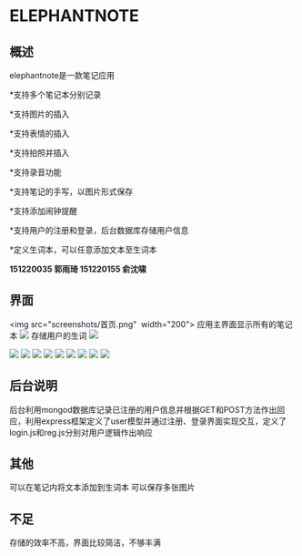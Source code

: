 ELEPHANTNOTE
==

概述
--
elephantnote是一款笔记应用

*支持多个笔记本分别记录

*支持图片的插入

*支持表情的插入

*支持拍照并插入

*支持录音功能

*支持笔记的手写，以图片形式保存

*支持添加闹钟提醒

*支持用户的注册和登录，后台数据库存储用户信息

*定义生词本，可以任意添加文本至生词本

**151220035 郭雨琦 151220155 俞沈啸**

界面
--
<img src="screenshots/首页.png"  width="200">
应用主界面显示所有的笔记本
![](https://github.com/.../elephantnote/.../Screenshots/生词表编辑.png)
存储用户的生词
![](https://github.com/.../elephantnote/.../Screenshots/用户界面.png)

![](https://github.com/.../elephantnote/.../Screenshots/登录异常1.png)
![](https://github.com/.../elephantnote/.../Screenshots/登录异常2.png)
![](https://github.com/.../elephantnote/.../Screenshots/注册异常1.png)
![](https://github.com/.../elephantnote/.../Screenshots/注册异常2.png)
![](https://github.com/.../elephantnote/.../Screenshots/注册异常3.png)
![](https://github.com/.../elephantnote/.../Screenshots/新建笔记.png)
![](https://github.com/.../elephantnote/.../Screenshots/添加图片.png)
![](https://github.com/.../elephantnote/.../Screenshots/手写.png)
![](https://github.com/.../elephantnote/.../Screenshots/加入生词本.png)

后台说明
--
后台利用mongod数据库记录已注册的用户信息并根据GET和POST方法作出回应，利用express框架定义了user模型并通过注册、登录界面实现交互，定义了login.js和reg.js分别对用户逻辑作出响应

其他
--
可以在笔记内将文本添加到生词本
可以保存多张图片

不足
--
存储的效率不高，界面比较简洁，不够丰满
